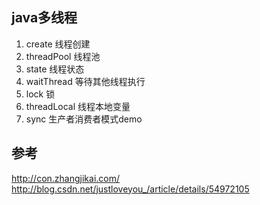## java多线程
1. create 线程创建
2. threadPool 线程池
3. state 线程状态
4. waitThread 等待其他线程执行
4. lock 锁
5. threadLocal 线程本地变量
6. sync 生产者消费者模式demo


## 参考
http://con.zhangjikai.com/
http://blog.csdn.net/justloveyou_/article/details/54972105